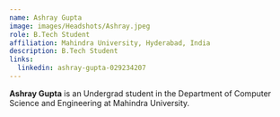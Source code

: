 ```yaml
---
name: Ashray Gupta
image: images/Headshots/Ashray.jpeg
role: B.Tech Student
affiliation: Mahindra University, Hyderabad, India
description: B.Tech Student
links:
  linkedin: ashray-gupta-029234207
---
```



**Ashray Gupta** is an Undergrad student in the Department of Computer Science and Engineering at Mahindra University.
